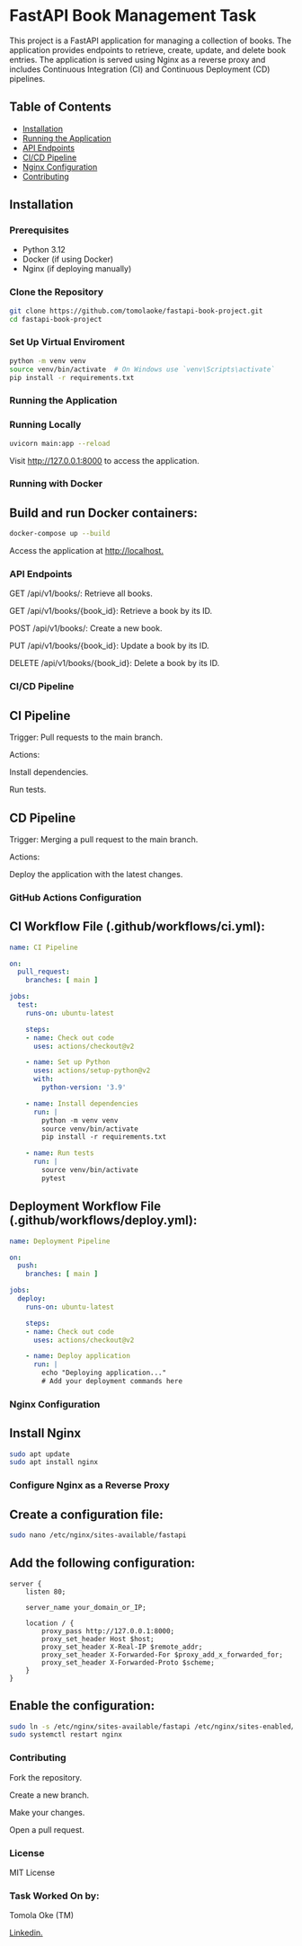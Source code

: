 # FastAPI Book Management Task

This project is a FastAPI application for managing a collection of books. The application provides endpoints to retrieve, create, update, and delete book entries. The application is served using Nginx as a reverse proxy and includes Continuous Integration (CI) and Continuous Deployment (CD) pipelines.

## Table of Contents
- [Installation](#installation)
- [Running the Application](#running-the-application)
- [API Endpoints](#api-endpoints)
- [CI/CD Pipeline](#cicd-pipeline)
- [Nginx Configuration](#nginx-configuration)
- [Contributing](#contributing)

## Installation

### Prerequisites
- Python 3.12
- Docker (if using Docker)
- Nginx (if deploying manually)

### Clone the Repository
```bash
git clone https://github.com/tomolaoke/fastapi-book-project.git
cd fastapi-book-project
```

### Set Up Virtual Enviroment
```bash
python -m venv venv
source venv/bin/activate  # On Windows use `venv\Scripts\activate`
pip install -r requirements.txt
```

### Running the Application
### Running Locally
```bash
uvicorn main:app --reload
```

Visit http://127.0.0.1:8000 to access the application.

### Running with Docker
## Build and run Docker containers:
```bash
docker-compose up --build
```

Access the application at [http://localhost.](http://127.0.0.1:8000/api/v1/books/17)

### API Endpoints
GET /api/v1/books/: Retrieve all books.

GET /api/v1/books/{book_id}: Retrieve a book by its ID.

POST /api/v1/books/: Create a new book.

PUT /api/v1/books/{book_id}: Update a book by its ID.

DELETE /api/v1/books/{book_id}: Delete a book by its ID.

### CI/CD Pipeline

## CI Pipeline

Trigger: Pull requests to the main branch.

Actions:

Install dependencies.

Run tests.

## CD Pipeline

Trigger: Merging a pull request to the main branch.

Actions:

Deploy the application with the latest changes.

### GitHub Actions Configuration
## CI Workflow File (.github/workflows/ci.yml):
```yaml
name: CI Pipeline

on:
  pull_request:
    branches: [ main ]

jobs:
  test:
    runs-on: ubuntu-latest

    steps:
    - name: Check out code
      uses: actions/checkout@v2

    - name: Set up Python
      uses: actions/setup-python@v2
      with:
        python-version: '3.9'

    - name: Install dependencies
      run: |
        python -m venv venv
        source venv/bin/activate
        pip install -r requirements.txt

    - name: Run tests
      run: |
        source venv/bin/activate
        pytest
```

## Deployment Workflow File (.github/workflows/deploy.yml):
```yaml
name: Deployment Pipeline

on:
  push:
    branches: [ main ]

jobs:
  deploy:
    runs-on: ubuntu-latest

    steps:
    - name: Check out code
      uses: actions/checkout@v2

    - name: Deploy application
      run: |
        echo "Deploying application..."
        # Add your deployment commands here
```

### Nginx Configuration
## Install Nginx
```bash
sudo apt update
sudo apt install nginx
```

### Configure Nginx as a Reverse Proxy
## Create a configuration file:
```bash
sudo nano /etc/nginx/sites-available/fastapi
```

## Add the following configuration:
```Nginx
server {
    listen 80;

    server_name your_domain_or_IP;

    location / {
        proxy_pass http://127.0.0.1:8000;
        proxy_set_header Host $host;
        proxy_set_header X-Real-IP $remote_addr;
        proxy_set_header X-Forwarded-For $proxy_add_x_forwarded_for;
        proxy_set_header X-Forwarded-Proto $scheme;
    }
}
```

## Enable the configuration:
```bash
sudo ln -s /etc/nginx/sites-available/fastapi /etc/nginx/sites-enabled/
sudo systemctl restart nginx
```

### Contributing
Fork the repository.

Create a new branch.

Make your changes.

Open a pull request.

### License

MIT License

### Task Worked On by:

Tomola Oke (TM)

[Linkedin.](https://www.linkedin.com/in/tomolaoke)
